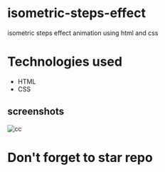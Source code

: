 # isometric-steps-effect
isometric steps effect animation using html and css

# Technologies used

* HTML
* CSS


## screenshots


![cc](https://user-images.githubusercontent.com/71552773/168469230-b464f158-5c86-49de-a931-34451a4a1239.PNG)

# Don't forget to star repo
